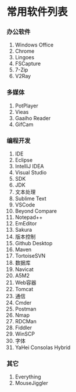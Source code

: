 # 常用软件列表

### 办公软件
1. Windows Office
2. Chrome
3. Lingoes
4. FSCapture
5. 7-Zip
6. V2Ray

### 多媒体
1. PotPlayer
2. Vieas
3. Gaaiho Reader
4. GifCam

### 编程开发
1. IDE
  1. Eclipse
  2. IntelliJ IDEA
  3. Visual Studio
2. SDK
  1. JDK
3. 文本处理
  1. Sublime Text
  2. VSCode
  3. Beyond Compare
  4. Notepad++
  5. EmEditor
  6. Sakura
4. 版本控制
  1. Github Desktop
  2. Maven
  3. TortoiseSVN
5. 数据库
  1. Navicat
  2. A5M2
6. Web容器
  1. Tomcat
7. 通信
  1. Cmder
  2. Postman
  3. Nmap
  4. RDCMan
  5. Fiddler
  6. WinSCP
8. 字体
  1. YaHei Consolas Hybrid

### 其它
1. Everything
2. MouseJiggler
